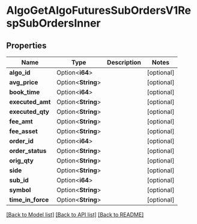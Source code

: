 # AlgoGetAlgoFuturesSubOrdersV1RespSubOrdersInner

## Properties

Name | Type | Description | Notes
------------ | ------------- | ------------- | -------------
**algo_id** | Option<**i64**> |  | [optional]
**avg_price** | Option<**String**> |  | [optional]
**book_time** | Option<**i64**> |  | [optional]
**executed_amt** | Option<**String**> |  | [optional]
**executed_qty** | Option<**String**> |  | [optional]
**fee_amt** | Option<**String**> |  | [optional]
**fee_asset** | Option<**String**> |  | [optional]
**order_id** | Option<**i64**> |  | [optional]
**order_status** | Option<**String**> |  | [optional]
**orig_qty** | Option<**String**> |  | [optional]
**side** | Option<**String**> |  | [optional]
**sub_id** | Option<**i64**> |  | [optional]
**symbol** | Option<**String**> |  | [optional]
**time_in_force** | Option<**String**> |  | [optional]

[[Back to Model list]](../README.md#documentation-for-models) [[Back to API list]](../README.md#documentation-for-api-endpoints) [[Back to README]](../README.md)


